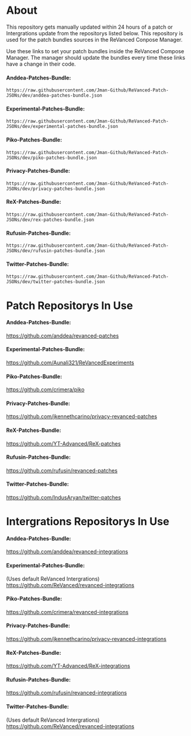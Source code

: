 # About

This repository gets manually updated within 24 hours of a patch or Intergrations update from the repositorys listed below. This repository is used for the patch bundles sources in the ReVanced Conpose Manager.

Use these links to set your patch bundles inside the ReVanced Compose Manager. The manager should update the bundles every time these links have a change in their code.

#### Anddea-Patches-Bundle:
```https://raw.githubusercontent.com/Jman-Github/ReVanced-Patch-JSONs/dev/anddea-patches-bundle.json```

#### Experimental-Patches-Bundle:
```https://raw.githubusercontent.com/Jman-Github/ReVanced-Patch-JSONs/dev/experimental-patches-bundle.json```

#### Piko-Patches-Bundle:
```https://raw.githubusercontent.com/Jman-Github/ReVanced-Patch-JSONs/dev/piko-patches-bundle.json```

#### Privacy-Patches-Bundle:
```https://raw.githubusercontent.com/Jman-Github/ReVanced-Patch-JSONs/dev/privacy-patches-bundle.json```

#### ReX-Patches-Bundle:
```https://raw.githubusercontent.com/Jman-Github/ReVanced-Patch-JSONs/dev/rex-patches-bundle.json```

#### Rufusin-Patches-Bundle:
```https://raw.githubusercontent.com/Jman-Github/ReVanced-Patch-JSONs/dev/rufusin-patches-bundle.json```

#### Twitter-Patches-Bundle:
```https://raw.githubusercontent.com/Jman-Github/ReVanced-Patch-JSONs/dev/twitter-patches-bundle.json```


# Patch Repositorys In Use

#### Anddea-Patches-Bundle:
https://github.com/anddea/revanced-patches

#### Experimental-Patches-Bundle:
https://github.com/Aunali321/ReVancedExperiments

#### Piko-Patches-Bundle:
https://github.com/crimera/piko

#### Privacy-Patches-Bundle:
https://github.com/jkennethcarino/privacy-revanced-patches

#### ReX-Patches-Bundle:
https://github.com/YT-Advanced/ReX-patches

#### Rufusin-Patches-Bundle:
https://github.com/rufusin/revanced-patches

#### Twitter-Patches-Bundle:
https://github.com/IndusAryan/twitter-patches


# Intergrations Repositorys In Use

#### Anddea-Patches-Bundle:
https://github.com/anddea/revanced-integrations

#### Experimental-Patches-Bundle:
(Uses default ReVanced Intergrations)
https://github.com/ReVanced/revanced-integrations

#### Piko-Patches-Bundle:
https://github.com/crimera/revanced-integrations

#### Privacy-Patches-Bundle:
https://github.com/jkennethcarino/privacy-revanced-integrations

#### ReX-Patches-Bundle:
https://github.com/YT-Advanced/ReX-integrations

#### Rufusin-Patches-Bundle:
https://github.com/rufusin/revanced-integrations

#### Twitter-Patches-Bundle:
(Uses default ReVanced Intergrations)
https://github.com/ReVanced/revanced-integrations



